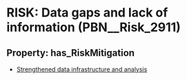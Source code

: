 # RISK: __Data gaps and lack of information__ (PBN__Risk_2911)

## Property: has_RiskMitigation

* [Strengthened data infrastructure and analysis](PBN__Mitigation_1079)


